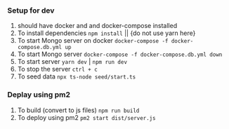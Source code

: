 ### Setup for dev
1. should have docker and and docker-compose installed
2. To install dependencies
   `npm install` || {do not use yarn here}
3. To start Mongo server on docker
   `docker-compose -f docker-compose.db.yml up`
4. To start Mongo server
   `docker-compose -f docker-compose.db.yml down`
5. To start server
   `yarn dev` | `npm run dev`
6. To stop the server
   `ctrl + c`
7. To seed data
   `npx ts-node seed/start.ts`


### Deplay using pm2
1. To build (convert to js files)
   `npm run build`
2. To deploy using pm2
   `pm2 start dist/server.js`
